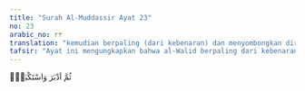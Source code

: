 ```yaml
---
title: "Surah Al-Muddassir Ayat 23"
no: 23
arabic_no: ٢٣
translation: "kemudian berpaling (dari kebenaran) dan menyombongkan diri,"
tafsir: "Ayat ini mengungkapkan bahwa al-Walid berpaling dari kebenaran dan menyombongkan diri dengan memalingkan muka dari menatap kebenaran tersebut. Sambil menunjukkan keangkuhannya, ia sama sekali tidak mau tunduk dan patuh kepada kebenaran yang dibawa Nabi Muhammad."
---
```

ثُمَّ اَدْبَرَ وَاسْتَكْبَرَۙ 